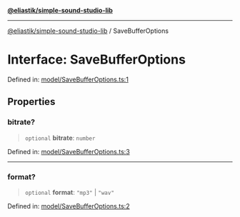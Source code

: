 [**@eliastik/simple-sound-studio-lib**](../README.md)

***

[@eliastik/simple-sound-studio-lib](../README.md) / SaveBufferOptions

# Interface: SaveBufferOptions

Defined in: [model/SaveBufferOptions.ts:1](https://github.com/Eliastik/simple-sound-studio-lib/blob/ed5af082cb367d081813596dd50d04cea5746b12/lib/model/SaveBufferOptions.ts#L1)

## Properties

### bitrate?

> `optional` **bitrate**: `number`

Defined in: [model/SaveBufferOptions.ts:3](https://github.com/Eliastik/simple-sound-studio-lib/blob/ed5af082cb367d081813596dd50d04cea5746b12/lib/model/SaveBufferOptions.ts#L3)

***

### format?

> `optional` **format**: `"mp3"` \| `"wav"`

Defined in: [model/SaveBufferOptions.ts:2](https://github.com/Eliastik/simple-sound-studio-lib/blob/ed5af082cb367d081813596dd50d04cea5746b12/lib/model/SaveBufferOptions.ts#L2)
